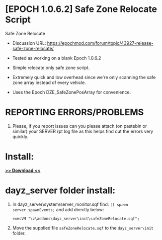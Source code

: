 # [EPOCH 1.0.6.2] Safe Zone Relocate Script
Safe Zone Relocate 

* Discussion URL: https://epochmod.com/forum/topic/43927-release-safe-zone-relocate/
	
* Tested as working on a blank Epoch 1.0.6.2
* Simple relocate only safe zone script.
* Extremely quick and low overhead since we're only scanning the safe zone array instead of every vehicle.
* Uses the Epoch DZE_SafeZonePosArray for convenience.

# REPORTING ERRORS/PROBLEMS

1. Please, if you report issues can you please attach (on pastebin or similar) your SERVER rpt log file as this helps find out the errors very quickly.

# Install:

**[>> Download <<](https://github.com/oiad/safeZoneRelocate/archive/master.zip)**

# dayz_server folder install:

1. In dayz_server\system\server_monitor.sqf find: <code>[] spawn server_spawnEvents;</code> and add directly below:

	```sqf
	execVM "\z\addons\dayz_server\init\safeZoneRelocate.sqf";
	```
	
2. Move the supplied file <code>safeZoneRelocate.sqf</code> to the <code>dayz_server\init</code> folder.